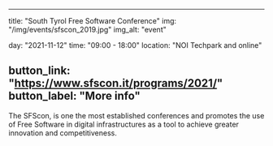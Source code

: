 <!--
SPDX-FileCopyrightText: NOI Techpark <digital@noi.bz.it>

SPDX-License-Identifier: CC0-1.0
-->

---
title: "South Tyrol Free Software Conference"
img: "/img/events/sfscon_2019.jpg"
img_alt: "event"

day: "2021-11-12"
time: "09:00 - 18:00"
location: "NOI Techpark and online"

button_link: "https://www.sfscon.it/programs/2021/"
button_label: "More info"
---

The SFScon, is one the most established conferences and promotes the use of Free Software in digital infrastructures as a tool to achieve greater innovation and competitiveness.